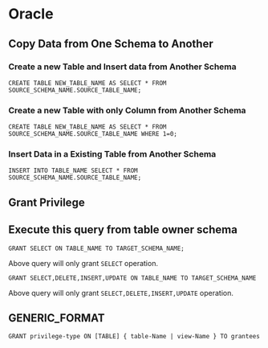 # Oracle

## Copy Data from One Schema to Another
### Create a new Table and Insert data from Another Schema
```
CREATE TABLE NEW_TABLE_NAME AS SELECT * FROM SOURCE_SCHEMA_NAME.SOURCE_TABLE_NAME;
```

### Create a new Table with only Column from Another Schema
```
CREATE TABLE NEW_TABLE_NAME AS SELECT * FROM SOURCE_SCHEMA_NAME.SOURCE_TABLE_NAME WHERE 1=0;
```

### Insert Data in a Existing Table from Another Schema
```
INSERT INTO TABLE_NAME SELECT * FROM SOURCE_SCHEMA_NAME.SOURCE_TABLE_NAME;
```


## Grant Privilege

## Execute this query from table owner schema
```
GRANT SELECT ON TABLE_NAME TO TARGET_SCHEMA_NAME;
```
Above query will only grant `SELECT` operation.

```
GRANT SELECT,DELETE,INSERT,UPDATE ON TABLE_NAME TO TARGET_SCHEMA_NAME
```
Above query will only grant `SELECT,DELETE,INSERT,UPDATE` operation.

## GENERIC_FORMAT 
```
GRANT privilege-type ON [TABLE] { table-Name | view-Name } TO grantees
```


